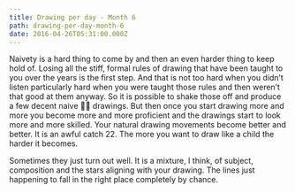```yaml
---
title: Drawing per day - Month 6
path: drawing-per-day-month-6
date: 2016-04-26T05:31:00.000Z
---
```

Naivety is a hard thing to come by and then an even harder thing to keep hold of. Losing all the stiff, formal rules of drawing that have been taught to you over the years is the first step. And that is not too hard when you didn’t listen particularly hard when you were taught those rules and then weren’t that good at them anyway. So it is possible to shake those off and produce a few decent naive 👶🏻 drawings. But then once you start drawing more and more you become more and more proficient and the drawings start to look more and more skilled. Your natural drawing movements become better and better. It is an awful catch 22. The more you want to draw like a child the harder it becomes.

Sometimes they just turn out well. It is a mixture, I think, of subject, composition and the stars aligning with your drawing. The lines just happening to fall in the right place completely by chance.
